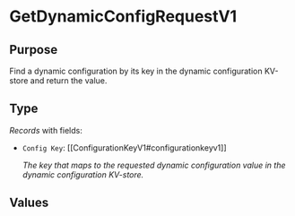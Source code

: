 # GetDynamicConfigRequestV1

## Purpose

<!-- ANCHOR: purpose -->
Find a dynamic configuration by its key in the dynamic configuration KV-store and return the value.
<!-- ANCHOR_END: purpose -->

## Type

<!-- ANCHOR: type -->
<div class="type">

*Records* with fields:
- `Config Key`: [[ConfigurationKeyV1#configurationkeyv1]]

  *The key that maps to the requested dynamic configuration value in the dynamic configuration KV-store.*


</div>
<!-- ANCHOR_END: type -->

## Values

